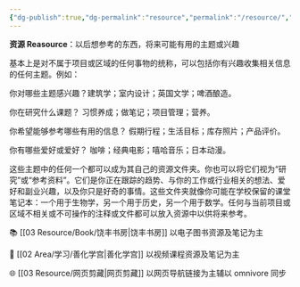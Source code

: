 ```yaml
---
{"dg-publish":true,"dg-permalink":"resource","permalink":"/resource/","metatags":{"description":"这里是对不属于项目或领域的任何事物的统称，包括有兴趣收集相关信息的任何主题。","og:site_name":"DavonOs","og:title":"Davon的资源库","og:type":"article","og:url":"https://zuji.eu.org/resource","og:image":null,"og:image:width":"400","og:image:alt":"articlecover","og:locale":"zh_cn"}}
---
```


**资源 Reasource**：以后想参考的东西，将来可能有用的主题或兴趣

基本上是对不属于项目或区域的任何事物的统称，可以包括你有兴趣收集相关信息的任何主题。例如：

你对哪些主题感兴趣？建筑学；室内设计；英国文学；啤酒酿造。

你在研究什么课题？ 习惯养成；做笔记；项目管理；营养。

你希望能够参考哪些有用的信息？ 假期行程；生活目标；库存照片；产品评价。

你有哪些爱好或爱好？ 咖啡；经典电影；嘻哈音乐；日本动漫。

这些主题中的任何一个都可以成为其自己的资源文件夹。你也可以将它们视为“研究”或“参考资料”。它们是你正在跟踪的趋势、与你的工作或行业相关的想法、爱好和副业兴趣，以及你只是好奇的事情。这些文件夹就像你可能在学校保留的课堂笔记本：一个用于生物学，另一个用于历史，另一个用于数学。任何与当前项目或区域不相关或不可操作的注释或文件都可以放入资源中以供将来参考。

📚 [[03 Resource/Book/饶丰书房\|饶丰书房]] 以电子图书资源及笔记为主

🏫 [[02 Area/学习/善化学宫\|善化学宫]] 以视频课程资源及笔记为主

🌐 [[03 Resource/网页剪藏\|网页剪藏]] 以网页导航链接为主辅以 omnivore 同步